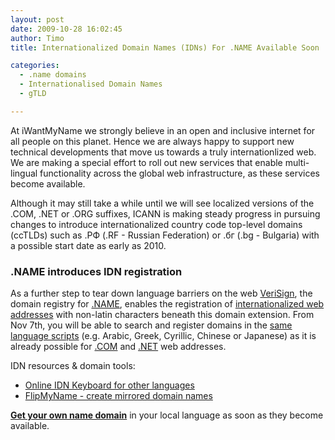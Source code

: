 ```yaml
---
layout: post
date: 2009-10-28 16:02:45
author: Timo
title: Internationalized Domain Names (IDNs) For .NAME Available Soon

categories:
  - .name domains
  - Internationalised Domain Names
  - gTLD

---
```


At iWantMyName we strongly believe in an open and inclusive internet for all people on this planet. Hence we are always happy to support new technical developments that move us towards a truly internationlized web. We are making a special effort to roll out new services that enable multi-lingual functionality across the global web infrastructure, as these services become available.

Although it may still take a while until we will see localized versions of the .COM, .NET or .ORG suffixes, ICANN is making steady progress in pursuing changes to introduce internationalized country code top-level domains (ccTLDs) such as .РФ (.RF - Russian Federation) or .бг (.bg - Bulgaria) with a possible start date as early as 2010.

### .NAME introduces IDN registration

As a further step to tear down language barriers on the web [VeriSign](http://www.verisign.com ".COM / .NET / .NAME Registry VeriSign"), the domain registry for [.NAME](https://iwantmyname.com/domains/name-domain-name-registration-for-names ".NAME domain"), enables the registration of [internationalized web addresses](https://iwantmyname.com/idns/search-register-internationalised-domain-names "Register Internationalized Domain Names") with non-latin characters beneath this domain extension. From Nov 7th, you will be able to search and register domains in the [same language scripts](http://www.verisign.com/domain-name-services/domain-information-center/idn-domains/scripts-languages/index.html ".COM / .NET Internationalised Domain Names Information") (e.g. Arabic, Greek, Cyrillic, Chinese or Japanese) as it is already possible for [.COM](https://iwantmyname.com/domains/com-domain-name-registration-for-commercial ".COM Domain") and [.NET](https://iwantmyname.com/domains/net-domain-name-registration-for-network ".NET Domain") web addresses.

IDN resources & domain tools:

*   [Online IDN Keyboard for other languages](https://iwantmyname.com/idns/search-register-internationalised-domain-names)
*   [FlipMyName - create mirrored domain names](https://iwantmyname.com/domain-tools/name-generator/turn-words-upside-down)

**[Get your own name domain](https://iwantmyname.com/domains/name-domain-name-registration-for-names ".NAME domain")** in your local language as soon as they become available.
